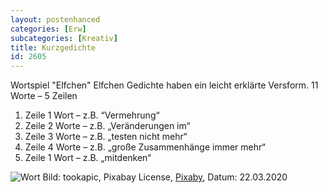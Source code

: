 ```yaml
---
layout: postenhanced
categories: [Erw]
subcategories: [Kreativ]
title: Kurzgedichte
id: 2605
---
```

Wortspiel "Elfchen"
Elfchen Gedichte haben ein leicht erklärte Versform. 11 Worte – 5 Zeilen

1. Zeile 1 Wort –  z.B.	“Vermehrung“
2. Zeile 2 Worte – z.B. „Veränderungen im“
3. Zeile 3 Worte – z.B. „testen nicht mehr“
4. Zeile 4 Worte – z.B. „große Zusammenhänge immer mehr“
5. Zeile 1 Wort –  z.B. „mitdenken“

![Wort](https://cdn.pixabay.com/photo/2015/09/09/20/50/writing-933262_1280.jpg)
Bild: tookapic, Pixabay License, [Pixaby](https://pixabay.com/de/photos/schreiben-notizen-stift-hand-933262/), Datum: 22.03.2020
